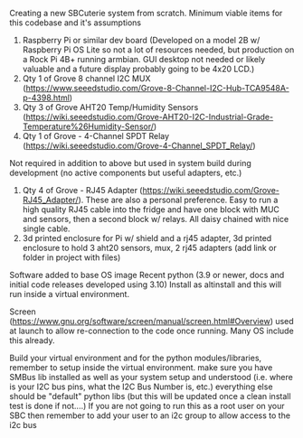 Creating a new SBCuterie system from scratch.
Minimum viable items for this codebase and it's assumptions
1) Raspberry Pi or similar dev board (Developed on a model 2B w/ Raspberry Pi OS Lite so not a lot of resources needed, but production on a Rock Pi 4B+ running armbian.  GUI desktop not needed or likely valuable and a future display probably going to be 4x20 LCD.)
2) Qty 1 of Grove 8 channel I2C MUX (https://www.seeedstudio.com/Grove-8-Channel-I2C-Hub-TCA9548A-p-4398.html)
3) Qty 3 of Grove AHT20 Temp/Humidity Sensors (https://wiki.seeedstudio.com/Grove-AHT20-I2C-Industrial-Grade-Temperature%26Humidity-Sensor/)
4) Qty 1 of Grove - 4-Channel SPDT Relay (https://wiki.seeedstudio.com/Grove-4-Channel_SPDT_Relay/)

Not required in addition to above but used in system build during development (no active components but useful adapters, etc.)
1) Qty 4 of Grove - RJ45 Adapter (https://wiki.seeedstudio.com/Grove-RJ45_Adapter/).  These are also a personal preference.  Easy to run a high quality RJ45 cable into the fridge and have one block with MUC and sensors, then a second block w/ relays.  All daisy chained with nice single cable.
2) 3d printed enclosure for Pi w/ shield and a rj45 adapter, 3d printed enclosure to hold 3 aht20 sensors, mux, 2 rj45 adapters (add link or folder in project with files)

Software added to base OS image
Recent python (3.9 or newer, docs and initial code releases developed using 3.10) Install as altinstall and this will run inside a virtual environment.

Screen (https://www.gnu.org/software/screen/manual/screen.html#Overview) used at launch to allow re-connection to the code once running.  Many OS include this already.

Build your virtual environment and for the python modules/libraries, remember to setup inside the virtual environment.
    make sure you have SMBus lib installed as well as your system setup and understood (i.e. where is your I2C bus pins, what the I2C Bus Number is, etc.)
    everything else should be "default" python libs (but this will be updated once a clean install test is done if not....)
    If you are not going to run this as a root user on your SBC then remember to add your user to an i2c group to allow access to the i2c bus
